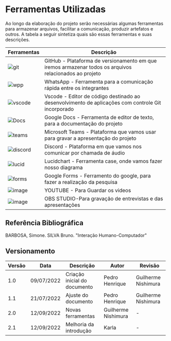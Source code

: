 # Ferramentas Utilizadas

Ao longo da elaboração do projeto serão necessárias algumas ferramentas para armazenar arquivos, facilitar a comunicação, produzir artefatos e outros. A tabela a seguir sintetiza quais são essas ferramentas e suas descrições.

| Ferramentas | Descrição |
|--- |---|
| ![git](https://user-images.githubusercontent.com/57445188/180213267-b691fe40-8a48-4a84-9c06-9d3b968d7850.png) | GitHub - Plataforma de versionamento em que iremos armazenar todos os arquivos relacionados ao projeto |
| ![wpp](https://user-images.githubusercontent.com/57445188/180213504-37dbed63-403b-4fec-a096-9594df77ede2.png) | WhatsApp - Ferramenta para a comunicação rápida entre os integrantes |	
| ![vscode](https://user-images.githubusercontent.com/57445188/180213541-297d2a9d-0149-49c9-a80d-276c9a5b61a6.png) | Vscode - Editor de código destinado ao desenvolvimento de aplicações com controle Git incorporado |
| ![Docs](https://user-images.githubusercontent.com/57445188/180213515-d9398d08-b964-4e83-a055-1c073d8d01d9.png) | Google Docs - Ferramenta de editor de texto, para a documentação do projeto| 	
| ![teams](https://user-images.githubusercontent.com/57445188/180213534-bf912ee6-7653-4518-8383-f98a709c29c9.png) | Microsoft Teams - Plataforma que vamos usar para gravar a apresentação do projeto |
| ![discord](https://user-images.githubusercontent.com/57445188/180213514-8b3180fe-5076-4d9d-bea1-17bd68778706.png) | Discord - Plataforma em que vamos nos comunicar por chamada de áudio |
| ![lucid](https://user-images.githubusercontent.com/57445188/180213530-77d56313-777c-47c8-9edb-bbbbca65b63d.png) | Lucidchart - Ferramenta case, onde vamos fazer nosso diagrama|
| ![forms](https://user-images.githubusercontent.com/57445188/180213519-81d29545-4b52-4cb1-84b0-4cdaf741aa5c.png) | Google Forms - Ferramento do google, para fazer a realização da pesquisa
| ![image](https://user-images.githubusercontent.com/78215376/189721294-087d0b16-9497-4e00-abc8-3e48d2458d37.png) | YOUTUBE - Para Guardar os videos 
| ![image](https://user-images.githubusercontent.com/78215376/189721031-8f6ebf4d-17e7-48ac-a9fc-a62729d443a5.png) | OBS STUDIO-Para gravação de entrevistas e das apresentações

## Referência Bibliográfica

BARBOSA, Simone. SILVA Bruno. "Interação Humano-Computador"

## Versionamento
| Versão | Data | Descrição | Autor | Revisão
|--- |--- |--- |--- |--- |
| 1.0 | 09/07/2022 | Criação inicial do documento | Pedro Henrique | Guilherme Nishimura
| 1.1 | 21/07/2022 | Ajuste do documento | Pedro Henrique | Guilherme Nishimura
| 2.0 | 12/09/2022 | Novas ferramentas | Guilherme Nishimura | - |
| 2.1 | 12/09/2022 | Melhoria da introdução |  Karla | - |
